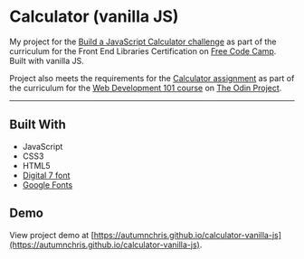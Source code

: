 # Calculator (vanilla JS)

My project for the [Build a JavaScript Calculator challenge](https://learn.freecodecamp.org/front-end-libraries/front-end-libraries-projects/build-a-javascript-calculator) as part of the curriculum for the Front End Libraries Certification on [Free Code Camp](https://www.freecodecamp.org). Built with vanilla JS.

Project also meets the requirements for the [Calculator assignment](https://www.theodinproject.com/courses/web-development-101/lessons/calculator) as part of the curriculum for the [Web Development 101 course](https://www.theodinproject.com/courses/web-development-101) on [The Odin Project](https://www.theodinproject.com).

---

## Built With
* JavaScript
* CSS3
* HTML5
* [Digital 7 font](https://www.dafont.com/digital-7.font)
* [Google Fonts](https://fonts.google.com)

## Demo

View project demo at [https://autumnchris.github.io/calculator-vanilla-js](https://autumnchris.github.io/calculator-vanilla-js).
